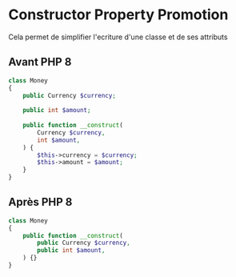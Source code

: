 # Constructor Property Promotion

Cela permet de simplifier l'ecriture d'une classe et de ses attributs

## Avant PHP 8

```php
class Money 
{
    public Currency $currency;
 
    public int $amount;
 
    public function __construct(
        Currency $currency,
        int $amount,
    ) {
        $this->currency = $currency;
        $this->amount = $amount;
    }
}
```

## Après PHP 8

```php
class Money 
{
    public function __construct(
        public Currency $currency,
        public int $amount,
    ) {}
}
```
